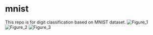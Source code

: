 # mnist
This repo is for digit classification based on MNIST dataset.
![Figure_1](https://user-images.githubusercontent.com/85408006/131959445-eae768fc-6878-47ae-badf-3d6c05d14050.png)
![Figure_2](https://user-images.githubusercontent.com/85408006/131959447-2e8bd068-c05b-4e7f-9391-731d173a2e4a.png)
![Figure_3](https://user-images.githubusercontent.com/85408006/131959449-af4197c5-5339-4292-9d59-ab39ab9ecbcd.png)

